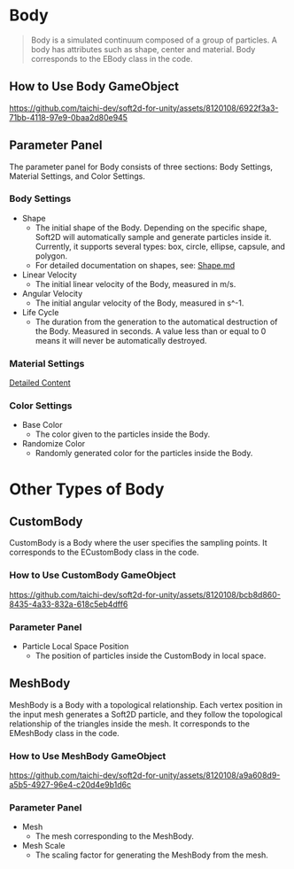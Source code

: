 # Body

> Body is a simulated continuum composed of a group of particles. A body has attributes such as shape, center and material. Body corresponds to the EBody class in the code.

## How to Use Body GameObject

https://github.com/taichi-dev/soft2d-for-unity/assets/8120108/6922f3a3-71bb-4118-97e9-0baa2d80e945

## Parameter Panel

The parameter panel for Body consists of three sections: Body Settings, Material Settings, and Color Settings.

### Body Settings

- Shape
  - The initial shape of the Body. Depending on the specific shape, Soft2D will automatically sample and generate particles inside it. Currently, it supports several types: box, circle, ellipse, capsule, and polygon.
  - For detailed documentation on shapes, see: [Shape.md](../Concepts/Shape.md)
- Linear Velocity
  - The initial linear velocity of the Body, measured in m/s.
- Angular Velocity
  - The initial angular velocity of the Body, measured in s^-1.
- Life Cycle
  - The duration from the generation to the automatical destruction of the Body. Measured in seconds. A value less than or equal to 0 means it will never be automatically destroyed.

### Material Settings

[Detailed Content](../Concepts/Material.md)

### Color Settings

- Base Color
  - The color given to the particles inside the Body.
- Randomize Color
  - Randomly generated color for the particles inside the Body.

# Other Types of Body

## CustomBody

CustomBody is a Body where the user specifies the sampling points. It corresponds to the ECustomBody class in the code.

### How to Use CustomBody GameObject

https://github.com/taichi-dev/soft2d-for-unity/assets/8120108/bcb8d860-8435-4a33-832a-618c5eb4dff6

### Parameter Panel

- Particle Local Space Position
  - The position of particles inside the CustomBody in local space.

## MeshBody

MeshBody is a Body with a topological relationship. Each vertex position in the input mesh generates a Soft2D particle, and they follow the topological relationship of the triangles inside the mesh. It corresponds to the EMeshBody class in the code.

### How to Use MeshBody GameObject

https://github.com/taichi-dev/soft2d-for-unity/assets/8120108/a9a608d9-a5b5-4927-96e4-c20d4e9b1d6c

### Parameter Panel

- Mesh
  - The mesh corresponding to the MeshBody.
- Mesh Scale
  - The scaling factor for generating the MeshBody from the mesh.